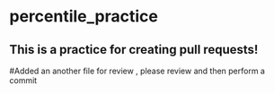 # percentile_practice
## This is a practice for creating pull requests!
#Added an another file for review , please review and then perform a commit 
